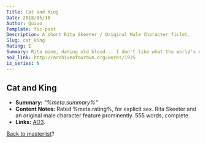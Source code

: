 ```yaml
---
Title: Cat and King
Date: 2018/05/18
Author: Quivo
Template: fic-post
Description: A short Rita Skeeter / Original Male Character ficlet.
Slug: cat_king
Rating: E
Summary: Rita mine, dating old blood... I don't like what the world's coming to, but I like that.
ao3_link: http://archiveofourown.org/works/1935
is_series: N
---
```


## Cat and King 

- **Summary:** *"%meta.summary%"*
- **Content Notes:** Rated %meta.rating%, for explicit sex. Rita Skeeter and an original male character feature prominently. 555 words, complete.
- **Links:** [AO3](%meta.ao3_link% "Go to Cat and King on the AO3").

[Back to masterlist][masterlist]?

[masterlist]: %base_url%/ficlist "Go back to fic masterlist"
